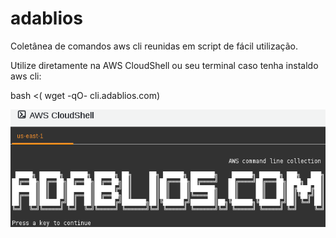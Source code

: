 # adablios

Coletânea de comandos aws cli reunidas em script de fácil utilização.

Utilize diretamente na AWS CloudShell ou seu terminal caso tenha instaldo aws cli: 

bash <( wget -qO- cli.adablios.com)

![alt text](https://raw.githubusercontent.com/m41k/adablios/main/cloudshell.png)
